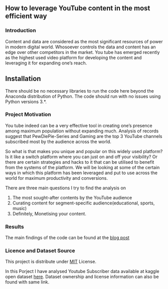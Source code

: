 ## How to leverage YouTube content in the most efficient way
### Introduction

Content and data are considered as the most significant resources of power in modern digital world. Whosoever controls the data and content has an edge over other competitors in the market. You tube has emerged recently as the highest used video platform for developing the content and leveraging it for expanding one’s reach.

## Installation <a name="installation"></a>

There should be no necessary libraries to run the code here beyond the Anaconda distribution of Python. The code should run with no issues using Python versions 3.*.

### Project Motivation

You tube indeed can be a very effective tool in creating one’s presence among maximum population without expanding much. Analysis of records suggest that PewDiePie-Series and Gaming are the top 3 YouTube channels subscribed most by the audience across the world.

So what is that makes you unique and popular on this widely used platform? Is it like a switch platform where you can just on and off your visibility? Or there are certain strategies and hacks to it that can be utilised to benefit from the systems of the platform. We will be looking at some of the certain ways in which this platform has been leveraged and put to use across the world for maximum productivity and conversions.

There are three main questions I try to find the analysis on
1. The most sought-after contents by the YouTube audience
2. Curating content for segment-specific audience(educational, sports, music)
3. Definitely, Monetising your content.

### Results

The main findings of the code can be found at the [blog post](https://medium.com/@naveenchoudhary_11/how-to-leverage-youtube-in-the-most-efficient-way-410e12be449)

### Licence and Dataset Source

This project is distribute under [MIT](https://opensource.org/licenses/MIT) License.

In this Porject I have analysed Youtube Subscriber data available at kaggle open dataset [here](https://www.kaggle.com/libinmathew264/youtube-top-4000-channels-based-on-subscribers). Dataset ownership and license information can also be found with same link.




